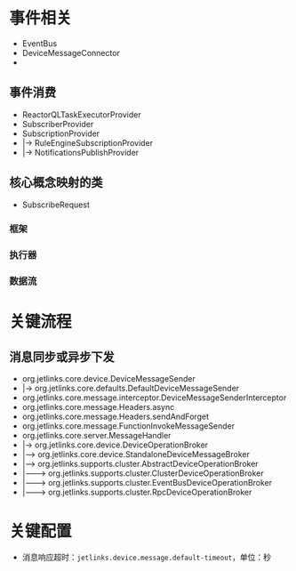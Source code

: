 
# 事件相关
* EventBus
* DeviceMessageConnector
* 

## 事件消费
* ReactorQLTaskExecutorProvider
* SubscriberProvider
* SubscriptionProvider
* |-> RuleEngineSubscriptionProvider
* |-> NotificationsPublishProvider

## 核心概念映射的类
* SubscribeRequest


### 框架


### 执行器


### 数据流


# 关键流程
## 消息同步或异步下发
* org.jetlinks.core.device.DeviceMessageSender
* |-> org.jetlinks.core.defaults.DefaultDeviceMessageSender
* org.jetlinks.core.message.interceptor.DeviceMessageSenderInterceptor
* org.jetlinks.core.message.Headers.async
* org.jetlinks.core.message.Headers.sendAndForget
* org.jetlinks.core.message.FunctionInvokeMessageSender
* org.jetlinks.core.server.MessageHandler
* |-> org.jetlinks.core.device.DeviceOperationBroker
* |--> org.jetlinks.core.device.StandaloneDeviceMessageBroker
* |--> org.jetlinks.supports.cluster.AbstractDeviceOperationBroker
* |---> org.jetlinks.supports.cluster.ClusterDeviceOperationBroker
* |---> org.jetlinks.supports.cluster.EventBusDeviceOperationBroker
* |---> org.jetlinks.supports.cluster.RpcDeviceOperationBroker


# 关键配置
* 消息响应超时：`jetlinks.device.message.default-timeout`，单位：秒